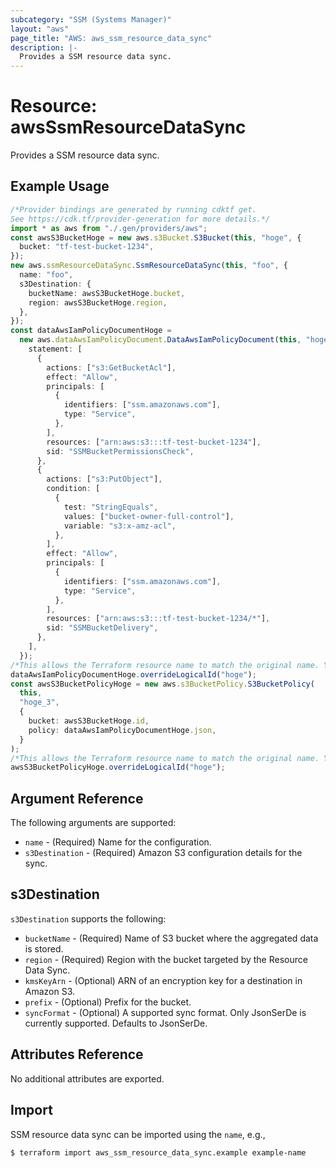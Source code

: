 ```yaml
---
subcategory: "SSM (Systems Manager)"
layout: "aws"
page_title: "AWS: aws_ssm_resource_data_sync"
description: |-
  Provides a SSM resource data sync.
---
```


# Resource: awsSsmResourceDataSync

Provides a SSM resource data sync.

## Example Usage

```typescript
/*Provider bindings are generated by running cdktf get.
See https://cdk.tf/provider-generation for more details.*/
import * as aws from "./.gen/providers/aws";
const awsS3BucketHoge = new aws.s3Bucket.S3Bucket(this, "hoge", {
  bucket: "tf-test-bucket-1234",
});
new aws.ssmResourceDataSync.SsmResourceDataSync(this, "foo", {
  name: "foo",
  s3Destination: {
    bucketName: awsS3BucketHoge.bucket,
    region: awsS3BucketHoge.region,
  },
});
const dataAwsIamPolicyDocumentHoge =
  new aws.dataAwsIamPolicyDocument.DataAwsIamPolicyDocument(this, "hoge_2", {
    statement: [
      {
        actions: ["s3:GetBucketAcl"],
        effect: "Allow",
        principals: [
          {
            identifiers: ["ssm.amazonaws.com"],
            type: "Service",
          },
        ],
        resources: ["arn:aws:s3:::tf-test-bucket-1234"],
        sid: "SSMBucketPermissionsCheck",
      },
      {
        actions: ["s3:PutObject"],
        condition: [
          {
            test: "StringEquals",
            values: ["bucket-owner-full-control"],
            variable: "s3:x-amz-acl",
          },
        ],
        effect: "Allow",
        principals: [
          {
            identifiers: ["ssm.amazonaws.com"],
            type: "Service",
          },
        ],
        resources: ["arn:aws:s3:::tf-test-bucket-1234/*"],
        sid: "SSMBucketDelivery",
      },
    ],
  });
/*This allows the Terraform resource name to match the original name. You can remove the call if you don't need them to match.*/
dataAwsIamPolicyDocumentHoge.overrideLogicalId("hoge");
const awsS3BucketPolicyHoge = new aws.s3BucketPolicy.S3BucketPolicy(
  this,
  "hoge_3",
  {
    bucket: awsS3BucketHoge.id,
    policy: dataAwsIamPolicyDocumentHoge.json,
  }
);
/*This allows the Terraform resource name to match the original name. You can remove the call if you don't need them to match.*/
awsS3BucketPolicyHoge.overrideLogicalId("hoge");

```

## Argument Reference

The following arguments are supported:

* `name` - (Required) Name for the configuration.
* `s3Destination` - (Required) Amazon S3 configuration details for the sync.

## s3Destination

`s3Destination` supports the following:

* `bucketName` - (Required) Name of S3 bucket where the aggregated data is stored.
* `region` - (Required) Region with the bucket targeted by the Resource Data Sync.
* `kmsKeyArn` - (Optional) ARN of an encryption key for a destination in Amazon S3.
* `prefix` - (Optional) Prefix for the bucket.
* `syncFormat` - (Optional) A supported sync format. Only JsonSerDe is currently supported. Defaults to JsonSerDe.

## Attributes Reference

No additional attributes are exported.

## Import

SSM resource data sync can be imported using the `name`, e.g.,

```sh
$ terraform import aws_ssm_resource_data_sync.example example-name
```
